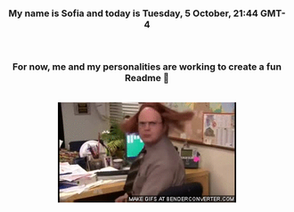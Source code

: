 


<div align="center">
<h3 >My name is Sofia and today is Tuesday, 5 October, 21:44 GMT-4</h3><br>
<h3 >For now, me and my personalities are working to create a fun Readme 👋
</h3><br>
<img src='img/dwight.gif' alt='working...'/>
</div>
